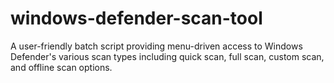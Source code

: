 # windows-defender-scan-tool
A user-friendly batch script providing menu-driven access to Windows Defender's various scan types including quick scan, full scan, custom scan, and offline scan options.

